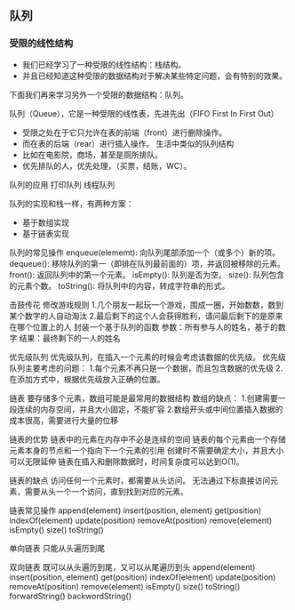 ## 队列
### 受限的线性结构
- 我们已经学习了一种受限的线性结构：栈结构。
- 并且已经知道这种受限的数据结构对于解决某些特定问题，会有特别的效果。

下面我们再来学习另外一个受限的数据结构：队列。

队列（Queue），它是一种受限的线性表，先进先出（FIFO First In First Out）
- 受限之处在于它只允许在表的前端（front）进行删除操作。
- 而在表的后端（rear）进行插入操作。
生活中类似的队列结构
- 比如在电影院，商场，甚至是厕所排队。
- 优先排队的人，优先处理，（买票，结账，WC）。

队列的应用
打印队列
线程队列

队列的实现和栈一样，有两种方案：
- 基于数组实现
- 基于链表实现

队列的常见操作
enqueue(elememt): 向队列尾部添加一个（或多个）新的项。
dequeue(): 移除队列的第一（即排在队列最前面的）项，并返回被移除的元素。
front(): 返回队列中的第一个元素。
isEmpty(): 队列是否为空。
size(): 队列包含的元素个数。
toString(): 将队列中的内容，转成字符串的形式。

击鼓传花
修改游戏规则
1.几个朋友一起玩一个游戏，围成一圈，开始数数，数到某个数字的人自动淘汰
2.最后剩下的这个人会获得胜利，请问最后剩下的是原来在哪个位置上的人
封装一个基于队列的函数
参数：所有参与人的姓名，基于的数字
结果：最终剩下的一人的姓名

优先级队列
优先级队列，在插入一个元素的时候会考虑该数据的优先级。
优先级队列主要考虑的问题：
1.每个元素不再只是一个数据，而且包含数据的优先级
2.在添加方式中，根据优先级放入正确的位置。

链表
要存储多个元素，数组可能是最常用的数据结构
数组的缺点：
1.创建需要一段连续的内存空间，并且大小固定，不能扩容
2.数组开头或中间位置插入数据的成本很高，需要进行大量的位移

链表的优势
链表中的元素在内存中不必是连续的空间
链表的每个元素由一个存储元素本身的节点和一个指向下一个元素的引用
创建时不需要确定大小，并且大小可以无限延伸
链表在插入和删除数据时，时间复杂度可以达到O(1)。

链表的缺点
访问任何一个元素时，都需要从头访问。
无法通过下标直接访问元素，需要从头一个一个访问，直到找到对应的元素。

链表常见操作
append(element)
insert(position, element)
get(position)
indexOf(element)
update(position)
removeAt(position)
remove(element)
isEmpty()
size()
toString()

单向链表
只能从头遍历到尾

双向链表
既可以从头遍历到尾，又可以从尾遍历到头
append(element)
insert(position, element)
get(position)
indexOf(element)
update(position)
removeAt(position)
remove(element)
isEmpty()
size()
toString()
forwardString()
backwordString()




